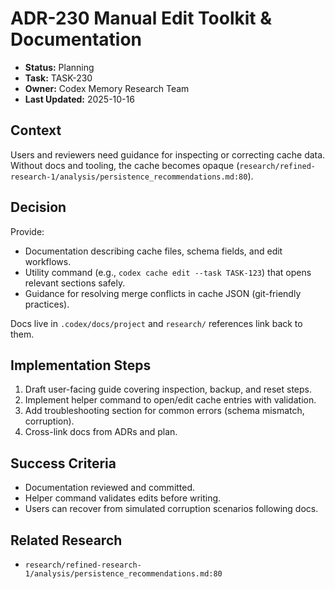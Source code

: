 # ADR-230 Manual Edit Toolkit & Documentation

- **Status:** Planning
- **Task:** TASK-230
- **Owner:** Codex Memory Research Team
- **Last Updated:** 2025-10-16

## Context
Users and reviewers need guidance for inspecting or correcting cache data. Without docs and tooling, the cache becomes opaque (`research/refined-research-1/analysis/persistence_recommendations.md:80`).

## Decision
Provide:
- Documentation describing cache files, schema fields, and edit workflows.
- Utility command (e.g., `codex cache edit --task TASK-123`) that opens relevant sections safely.
- Guidance for resolving merge conflicts in cache JSON (git-friendly practices).

Docs live in `.codex/docs/project` and `research/` references link back to them.

## Implementation Steps
1. Draft user-facing guide covering inspection, backup, and reset steps.
2. Implement helper command to open/edit cache entries with validation.
3. Add troubleshooting section for common errors (schema mismatch, corruption).
4. Cross-link docs from ADRs and plan.

## Success Criteria
- Documentation reviewed and committed.
- Helper command validates edits before writing.
- Users can recover from simulated corruption scenarios following docs.

## Related Research
- `research/refined-research-1/analysis/persistence_recommendations.md:80`
